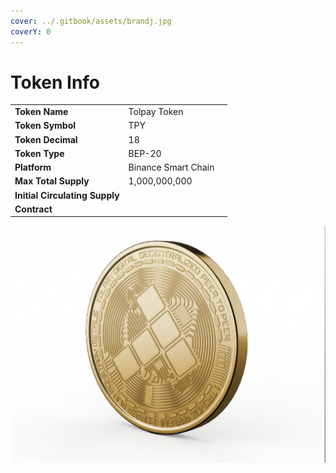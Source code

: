 ```yaml
---
cover: ../.gitbook/assets/brandj.jpg
coverY: 0
---
```


# Token Info

|                                |                     |   |
| ------------------------------ | ------------------- | - |
| **Token Name**                 | Tolpay Token        |   |
| **Token Symbol**               | TPY                 |   |
| **Token Decimal**              | 18                  |   |
| **Token Type**                 | BEP-20              |   |
| **Platform**                   | Binance Smart Chain |   |
| **Max Total Supply**           | 1,000,000,000       |   |
| **Initial Circulating Supply** |                     |   |
| **Contract**                   |                     |   |

![](../.gitbook/assets/v1.jpg)
